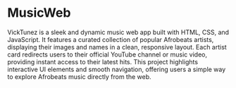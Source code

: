 # MusicWeb


VickTunez is a sleek and dynamic music web app built with HTML, CSS, and JavaScript. It features a curated collection of popular Afrobeats artists, displaying their images and names in a clean, responsive layout. Each artist card redirects users to their official YouTube channel or music video, providing instant access to their latest hits. This project highlights interactive UI elements and smooth navigation, offering users a simple way to explore Afrobeats music directly from the web.

